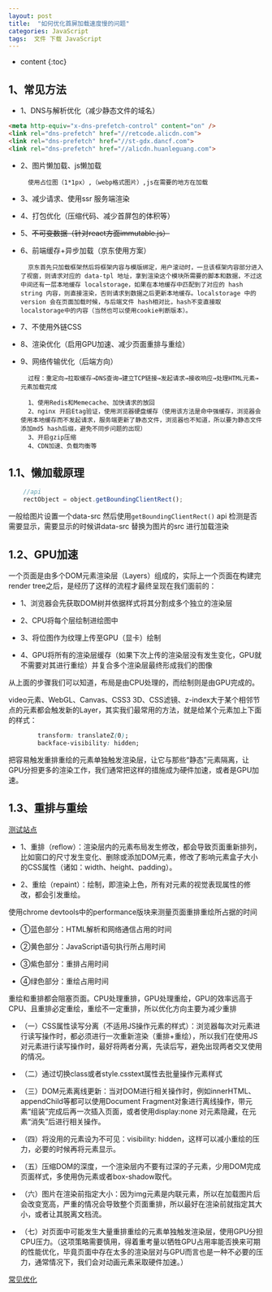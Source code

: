 ```yaml
---
layout: post
title:  "如何优化首屏加载速度慢的问题"
categories: JavaScript
tags:  文件 下载 JavaScript
---
```


* content
{:toc}

## 1、常见方法

- 1、DNS与解析优化（减少静态文件的域名）

```html
<meta http-equiv="x-dns-prefetch-control" content="on" />
<link rel="dns-prefetch" href="//retcode.alicdn.com">
<link rel="dns-prefetch" href="//st-gdx.dancf.com">
<link rel="dns-prefetch" href="//alicdn.huanleguang.com">
```
- 2、图片懒加载、js懒加载
        
        使用占位图（1*1px）,（webp格式图片）,js在需要的地方在加载

- 3、减少请求、使用ssr 服务端渲染
- 4、打包优化（压缩代码、减少首屏包的体积等）
- 5、~~不可变数据（针对react方面immutable.js）~~
- 6、前端缓存+异步加载（京东使用方案）

        京东首先只加载框架然后将框架内容与模版绑定，用户滚动时，一旦该框架内容部分进入了视窗，则请求对应的 data-tpl 地址，拿到渲染这个模块所需要的脚本和数据，不过这中间还有一层本地缓存 localstorage，如果在本地缓存中匹配到了对应的 hash string 内容，则直接渲染，否则请求到数据之后更新本地缓存。localstorage 中的 version 会在页面加载时候，与后端文件 hash相对比，hash不变直接取localstorage中的内容（当然也可以使用cookie判断版本）。

- 7、不使用外链CSS
- 8、渲染优化（启用GPU加速、减少页面重排与重绘）
- 9、网络传输优化（后端方向）

        过程：重定向→拉取缓存→DNS查询→建立TCP链接→发起请求→接收响应→处理HTML元素→元素加载完成
        
        1、使用Redis和Memecache、加快请求的放回
        2、nginx 开启Etag验证，使用浏览器硬盘缓存（使用该方法是命中强缓存，浏览器会使用本地缓存而不发起请求，服务端更新了静态文件，浏览器也不知道，所以要为静态文件添加md5 hash后缀，避免不同步问题的出现）
        3、开启gzip压缩
        4、CDN加速、负载均衡等



## 1.1、懒加载原理

```js
    //api
    rectObject = object.getBoundingClientRect();
```
一般给图片设置一个data-src 然后使用`getBoundingClientRect()` api 检测是否需要显示，需要显示的时候讲data-src 替换为图片的src 进行加载渲染


## 1.2、GPU加速

一个页面是由多个DOM元素渲染层（Layers）组成的，实际上一个页面在构建完render tree之后，是经历了这样的流程才最终呈现在我们面前的：
- 1、浏览器会先获取DOM树并依据样式将其分割成多个独立的渲染层

- 2、CPU将每个层绘制进绘图中

- 3、将位图作为纹理上传至GPU（显卡）绘制

- 4、GPU将所有的渲染层缓存（如果下次上传的渲染层没有发生变化，GPU就不需要对其进行重绘）并复合多个渲染层最终形成我们的图像

从上面的步骤我们可以知道，布局是由CPU处理的，而绘制则是由GPU完成的。

video元素、WebGL、Canvas、CSS3 3D、CSS滤镜、z-index大于某个相邻节点的元素都会触发新的Layer，其实我们最常用的方法，就是给某个元素加上下面的样式：
```css
        transform: translateZ(0);
        backface-visibility: hidden;  
```
把容易触发重排重绘的元素单独触发渲染层，让它与那些“静态”元素隔离，让GPU分担更多的渲染工作，我们通常把这样的措施成为硬件加速，或者是GPU加速。


## 1.3、重排与重绘
[测试站点](csstriggers.com) 
- 1、重排（reflow）：渲染层内的元素布局发生修改，都会导致页面重新排列，比如窗口的尺寸发生变化、删除或添加DOM元素，修改了影响元素盒子大小的CSS属性（诸如：width、height、padding）。

- 2、重绘（repaint）：绘制，即渲染上色，所有对元素的视觉表现属性的修改，都会引发重绘。

使用chrome devtools中的performance版块来测量页面重排重绘所占据的时间
- ①蓝色部分：HTML解析和网络通信占用的时间

- ②黄色部分：JavaScript语句执行所占用时间

- ③紫色部分：重排占用时间

- ④绿色部分：重绘占用时间

重绘和重排都会阻塞页面。CPU处理重排，GPU处理重绘，GPU的效率远高于CPU、且重排必定重绘，重绘不一定重排，所以优化方向主要为减少重排
- （一）CSS属性读写分离（不适用JS操作元素的样式）：浏览器每次对元素进行读写操作时，都必须进行一次重新渲染（重排+重绘），所以我们在使用JS对元素进行读写操作时，最好将两者分离，先读后写，避免出现两者交叉使用的情况。

- （二）通过切换class或者style.csstext属性去批量操作元素样式

- （三）DOM元素离线更新：当对DOM进行相关操作时，例如innerHTML、appendChild等都可以使用Document Fragment对象进行离线操作，带元素“组装”完成后再一次插入页面，或者使用display:none 对元素隐藏，在元素“消失”后进行相关操作。

- （四）将没用的元素设为不可见：visibility: hidden，这样可以减小重绘的压力，必要的时候再将元素显示。

- （五）压缩DOM的深度，一个渲染层内不要有过深的子元素，少用DOM完成页面样式，多使用伪元素或者box-shadow取代。

- （六）图片在渲染前指定大小：因为img元素是内联元素，所以在加载图片后会改变宽高，严重的情况会导致整个页面重排，所以最好在渲染前就指定其大小，或者让其脱离文档流。

- （七）对页面中可能发生大量重排重绘的元素单独触发渲染层，使用GPU分担CPU压力。（这项策略需要慎用，得着重考量以牺牲GPU占用率能否换来可期的性能优化，毕竟页面中存在太多的渲染层对与GPU而言也是一种不必要的压力，通常情况下，我们会对动画元素采取硬件加速。）

[常见优化](https://www.cnblogs.com/xianyulaodi/p/5755079.html)
